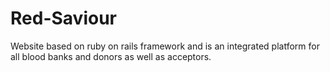 # Red-Saviour
Website based on ruby on rails framework and is an integrated platform for all blood banks and donors as well as acceptors.
